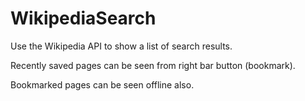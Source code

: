 # WikipediaSearch
Use the Wikipedia API  to show a list of search results.

Recently saved pages can be seen from right bar button (bookmark).

Bookmarked pages can be seen offline also.

